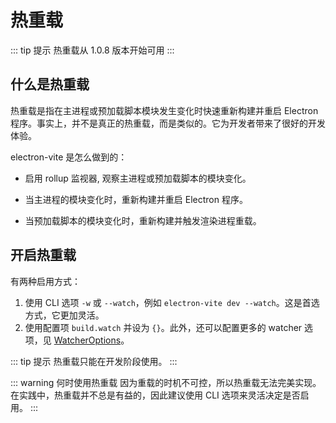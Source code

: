 # 热重载

::: tip 提示
热重载从 1.0.8 版本开始可用
:::

## 什么是热重载

热重载是指在主进程或预加载脚本模块发生变化时快速重新构建并重启 Electron 程序。事实上，并不是真正的热重载，而是类似的。它为开发者带来了很好的开发体验。

electron-vite 是怎么做到的：

- 启用 rollup 监视器, 观察主进程或预加载脚本的模块变化。

- 当主进程的模块变化时，重新构建并重启 Electron 程序。

- 当预加载脚本的模块变化时，重新构建并触发渲染进程重载。

## 开启热重载

有两种启用方式：

1. 使用 CLI 选项 `-w` 或 `--watch`，例如 `electron-vite dev --watch`。这是首选方式，它更加灵活。
2. 使用配置项 `build.watch` 并设为 `{}`。此外，还可以配置更多的 watcher 选项，见 [WatcherOptions](https://rollupjs.org/guide/en/#watch-options)。

::: tip 提示
热重载只能在开发阶段使用。
:::

::: warning 何时使用热重载
因为重载的时机不可控，所以热重载无法完美实现。在实践中，热重载并不总是有益的，因此建议使用 CLI 选项来灵活决定是否启用。
:::
